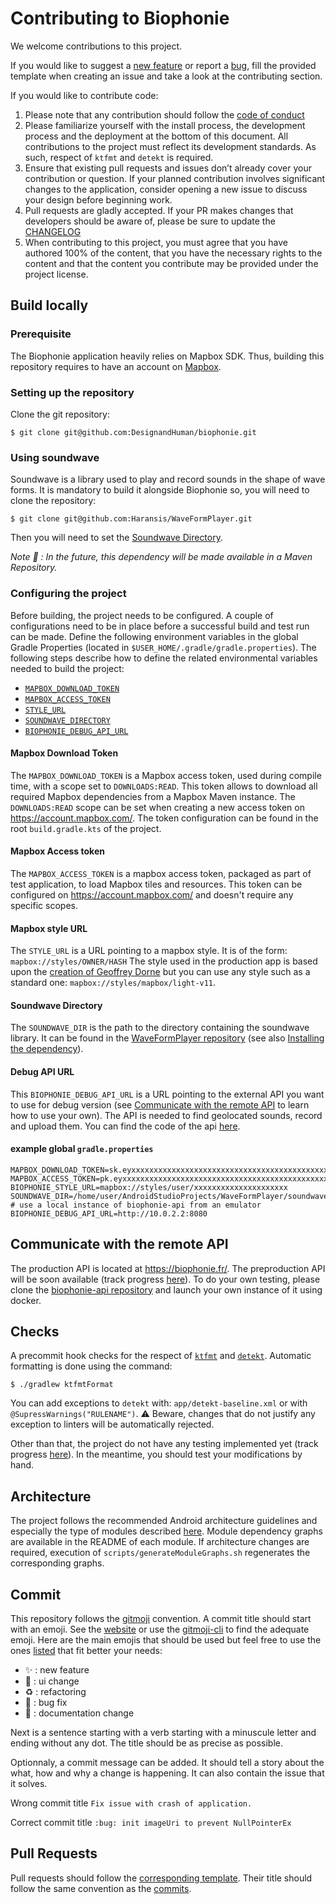 # Contributing to Biophonie
We welcome contributions to this project.

If you would like to suggest a [new feature](https://github.com/DesignandHuman/biophonie/issues/new?assignees=Haransis&labels=%3Asparkles%3A+enhancement&projects=&template=feature_request.md&title=) or report a [bug](https://github.com/DesignandHuman/biophonie/issues/new?assignees=Haransis&labels=%3Abug%3A++bug&projects=&template=bug_report.md&title=), fill the provided template when creating an issue and take a look at the contributing section.

If you would like to contribute code:
1. Please note that any contribution should follow the [code of conduct](https://github.com/DesignandHuman/biophonie/blob/master/CODE_OF_CONDUCT.md)
2. Please familiarize yourself with the install process, the development process and the deployment at the bottom of this document. All contributions to the project must reflect its development standards. As such, respect of `ktfmt` and `detekt` is required.
3. Ensure that existing pull requests and issues don’t already cover your contribution or question. If your planned contribution involves significant changes to the application, consider opening a new issue to discuss your design before beginning work.
4. Pull requests are gladly accepted. If your PR makes changes that developers should be aware of, please be sure to update the [CHANGELOG](https://github.com/DesignandHuman/biophonie/blob/master/CHANGELOG.md)
5. When contributing to this project, you must agree that you have authored 100% of the content, that you have the necessary rights to the content and that the content you contribute may be provided under the project license.

## Build locally

### Prerequisite
The Biophonie application heavily relies on Mapbox SDK. 
Thus, building this repository requires to have an account on [Mapbox](https://account.mapbox.com/).

### Setting up the repository
Clone the git repository:

```
$ git clone git@github.com:DesignandHuman/biophonie.git
```

### Using soundwave
Soundwave is a library used to play and record sounds in the shape of wave forms. It is mandatory to build it alongside Biophonie so, you will need to clone the repository:
```
$ git clone git@github.com:Haransis/WaveFormPlayer.git
```
Then you will need to set the [Soundwave Directory](#soundwave-directory).

_Note :construction: : In the future, this dependency will be made available in a Maven Repository._ 

### Configuring the project
Before building, the project needs to be configured. A couple of configurations need to be in place before
a successful build and test run can be made. Define the following environment variables in the global Gradle Properties (located in `$USER_HOME/.gradle/gradle.properties`).
The following steps describe how to define the related environmental variables needed to build the project:
* [`MAPBOX_DOWNLOAD_TOKEN`](#mapbox-download-token)
* [`MAPBOX_ACCESS_TOKEN`](#mapbox-access-token)
* [`STYLE_URL`](#mapbox-style-url)
* [`SOUNDWAVE_DIRECTORY`](#soundwave-directory)
* [`BIOPHONIE_DEBUG_API_URL`](#debug-api-url)

#### Mapbox Download Token
The `MAPBOX_DOWNLOAD_TOKEN` is a Mapbox access token, used during compile time, with a scope set to `DOWNLOADS:READ`.
This token allows to download all required Mapbox dependencies from a Mapbox Maven instance.
The `DOWNLOADS:READ` scope can be set when creating a new access token on https://account.mapbox.com/.
The token configuration can be found in the root `build.gradle.kts` of the project.

#### Mapbox Access token
The `MAPBOX_ACCESS_TOKEN` is a mapbox access token, packaged as part of test application, to load Mapbox tiles and resources.
This token can be configured on https://account.mapbox.com/ and doesn't require any specific scopes.

#### Mapbox style URL
The `STYLE_URL` is a URL pointing to a mapbox style. It is of the form: `mapbox://styles/OWNER/HASH`
The style used in the production app is based upon the [creation of Geoffrey Dorne](https://api.mapbox.com/styles/v1/geoffreydorne/cjy30xoii1tid1crv9bz19hct.html?title=view&access_token=pk.eyJ1IjoiZ2VvZmZyZXlkb3JuZSIsImEiOiJpTHBzT3l3In0.9emvgijE_t5EXwWrfemapA&zoomwheel=true&fresh=true#14.04/48.88576/7.1762)
but you can use any style such as a standard one: `mapbox://styles/mapbox/light-v11`.

#### Soundwave Directory
The `SOUNDWAVE_DIR` is the path to the directory containing the soundwave library. 
It can be found in the [WaveFormPlayer repository](https://github.com/Haransis/WaveFormPlayer/tree/master/soundwave) (see also [Installing the dependency](#installing-the-dependency)).

#### Debug API URL
This `BIOPHONIE_DEBUG_API_URL` is a URL pointing to the external API you want to use for debug version (see [Communicate with the remote API](#communicate-with-the-remote-api) to learn how to use your own).
The API is needed to find geolocated sounds, record and upload them. You can find the code of the api [here](https://github.com/Haransis/biophonie-api).

#### example global `gradle.properties`
```properties
MAPBOX_DOWNLOAD_TOKEN=sk.eyxxxxxxxxxxxxxxxxxxxxxxxxxxxxxxxxxxxxxxxxxxxxxxxxxxxxxxxxx
MAPBOX_ACCESS_TOKEN=pk.eyxxxxxxxxxxxxxxxxxxxxxxxxxxxxxxxxxxxxxxxxxxxxxxxxxxxxxxxxx
BIOPHONIE_STYLE_URL=mapbox://styles/user/xxxxxxxxxxxxxxxxxxxxx
SOUNDWAVE_DIR=/home/user/AndroidStudioProjects/WaveFormPlayer/soundwave
# use a local instance of biophonie-api from an emulator
BIOPHONIE_DEBUG_API_URL=http://10.0.2.2:8080
```

## Communicate with the remote API
The production API is located at https://biophonie.fr/.
The preproduction API will be soon available (track progress [here](https://github.com/DesignandHuman/biophonie/issues/33)).
To do your own testing, please clone the [biophonie-api repository](https://github.com/Haransis/biophonie-api) and launch your own instance of it using docker.

## Checks
A precommit hook checks for the respect of [`ktfmt`](https://github.com/facebook/ktfmt) and [`detekt`](https://github.com/detekt/detekt).
Automatic formatting is done using the command:
```
$ ./gradlew ktfmtFormat
```
You can add exceptions to `detekt` with: `app/detekt-baseline.xml` or with `@SupressWarnings("RULENAME")`.
:warning: Beware, changes that do not justify any exception to linters will be automatically rejected.

Other than that, the project do not have any testing implemented yet (track progress [here](https://github.com/DesignandHuman/biophonie/issues/34)).
In the meantime, you should test your modifications by hand.

## Architecture
The project follows the recommended Android architecture guidelines and especially the type of modules described [here](https://developer.android.com/topic/modularization/patterns#types-of-modules).
Module dependency graphs are available in the README of each module.
If architecture changes are required, execution of `scripts/generateModuleGraphs.sh` regenerates the corresponding graphs.

## Commit
This repository follows the [gitmoji](https://github.com/carloscuesta/gitmoji) convention. 
A commit title should start with an emoji. See the [website](https://gitmoji.dev/) or use the [gitmoji-cli](https://github.com/carloscuesta/gitmoji-cli) to find the adequate emoji. Here are the main emojis that should be used but feel free to use the ones [listed](https://gitmoji.dev/) that fit better your needs:
* :sparkles: : new feature
* :lipstick: : ui change
* :recycle: : refactoring
* :bug: : bug fix
* :memo: : documentation change

Next is a sentence starting with a verb starting with a minuscule letter and ending without any dot. The title should be as precise as possible.

Optionnaly, a commit message can be added. It should tell a story about the what, how and why a change is happening. It can also contain the issue that it solves.

Wrong commit title `Fix issue with crash of application.`

Correct commit title `:bug: init imageUri to prevent NullPointerEx`

## Pull Requests
Pull requests should follow the [corresponding template](https://github.com/DesignandHuman/biophonie/tree/master/.github/PULL_REQUEST/pull_request_template.md).
Their title should follow the same convention as the [commits](#commit).
